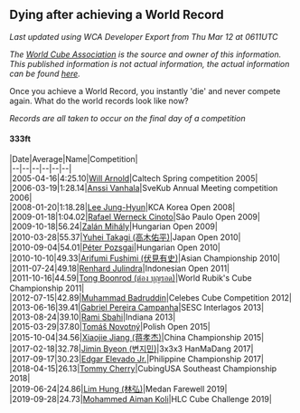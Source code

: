 ## Dying after achieving a World Record 

*Last updated using WCA Developer Export from Thu Mar 12 at 0611UTC*

*The [World Cube Association](https://www.worldcubeassociation.org) is the source and owner of this information. This published information is not actual information, the actual information can be found [here](https://www.worldcubeassociation.org/results).*

Once you achieve a World Record, you instantly 'die' and never compete again. What do the world records look like now?

*Records are all taken to occur on the final day of a competition*

#### 333ft

|Date|Average|Name|Competition|  
|--|--|--|--|--|--|  
|2005-04-16|4:25.10|[Will Arnold](https://www.worldcubeassociation.org/persons/2005ARNO01)|Caltech Spring competition 2005|  
|2006-03-19|1:28.14|[Anssi Vanhala](https://www.worldcubeassociation.org/persons/2005VANH01)|SveKub Annual Meeting competition 2006|  
|2008-01-20|1:18.28|[Lee Jung-Hyun](https://www.worldcubeassociation.org/persons/2008JUNG01)|KCA Korea Open 2008|  
|2009-01-18|1:04.02|[Rafael Werneck Cinoto](https://www.worldcubeassociation.org/persons/2007CINO01)|São Paulo Open 2009|  
|2009-10-18|56.24|[Zalán Mihály](https://www.worldcubeassociation.org/persons/2008MIHA01)|Hungarian Open 2009|  
|2010-03-28|55.37|[Yuhei Takagi (高木佑平)](https://www.worldcubeassociation.org/persons/2008TAKA01)|Japan Open 2010|  
|2010-09-04|54.01|[Péter Pozsgai](https://www.worldcubeassociation.org/persons/2009POZS01)|Hungarian Open 2010|  
|2010-10-10|49.33|[Arifumi Fushimi (伏見有史)](https://www.worldcubeassociation.org/persons/2009FUSH01)|Asian Championship 2010|  
|2011-07-24|49.18|[Renhard Julindra](https://www.worldcubeassociation.org/persons/2010JULI01)|Indonesian Open 2011|  
|2011-10-16|44.59|[Tong Boonrod (ต๋อง บุญรอด)](https://www.worldcubeassociation.org/persons/2009BOON04)|World Rubik's Cube Championship 2011|  
|2012-07-15|42.89|[Muhammad Badruddin](https://www.worldcubeassociation.org/persons/2010BADR01)|Celebes Cube Competition 2012|  
|2013-06-16|39.41|[Gabriel Pereira Campanha](https://www.worldcubeassociation.org/persons/2012CAMP03)|SESC Interlagos 2013|  
|2013-08-24|39.10|[Rami Sbahi](https://www.worldcubeassociation.org/persons/2011SBAH01)|Indiana 2013|  
|2015-03-29|37.80|[Tomáš Novotný](https://www.worldcubeassociation.org/persons/2014NOVO01)|Polish Open 2015|  
|2015-10-04|34.56|[Xiaojie Jiang (蒋孝杰)](https://www.worldcubeassociation.org/persons/2011JIAN15)|China Championship 2015|  
|2017-02-18|32.78|[Jimin Byeon (변지민)](https://www.worldcubeassociation.org/persons/2015BYEO01)|3x3x3 HanMaDang 2017|  
|2017-09-17|30.23|[Edgar Elevado Jr.](https://www.worldcubeassociation.org/persons/2016ELEV01)|Philippine Championship 2017|  
|2018-04-15|26.13|[Tommy Cherry](https://www.worldcubeassociation.org/persons/2015CHER07)|CubingUSA Southeast Championship 2018|  
|2019-06-24|24.86|[Lim Hung (林弘)](https://www.worldcubeassociation.org/persons/2016HUNG08)|Medan Farewell 2019|  
|2019-09-28|24.73|[Mohammed Aiman Koli](https://www.worldcubeassociation.org/persons/2017KOLI01)|HLC Cube Challenge 2019|  
